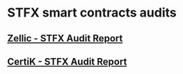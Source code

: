 # STFX smart contracts audits
## [Zellic - STFX Audit Report](https://github.com/STFX-IO/audits/blob/main/STFX_Zellic_Audit_Report.pdf)

## [CertiK - STFX Audit Report](https://github.com/STFX-IO/audits/blob/main/Certik%20-%20STFX%20Audit%20Report.pdf)

